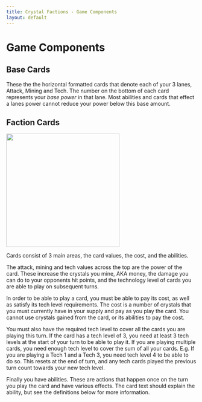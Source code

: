 ```yaml
---
title: Crystal Factions - Game Components
layout: default
---
```



# Game Components

## Base Cards

These the the horizontal formatted cards that denote each of your 3 lanes, Attack, Mining and Tech. The number on the bottom of each card represents your *base power* in that lane. Most abilities and cards that effect a lanes power cannot reduce your power below this base amount.

## Faction Cards

<img src="../assets/images/cybernet_alloy_plating.png" alt="" style="width:300px;height:auto;">

Cards consist of 3 main areas, the card values, the cost, and the abilities.

The attack, mining and tech values across the top are the power of the card. These increase the crystals you mine, AKA money, the damage you can do to your opponents hit points, and the technology level of cards you are able to play on subsequent turns.

In order to be able to play a card, you must be able to pay its cost, as well as satisfy its tech level requirements. The cost is a number of crystals that you must currently have in your supply and pay as you play the card. You cannot use crystals gained from the card, or its abilities to pay the cost.

You must also have the required tech level to cover all the cards you are playing this turn. If the card has a tech level of 3, you need at least 3 tech levels at the start of your turn to be able to play it. If you are playing multiple cards, you need enough tech level to cover the sum of all your cards. E.g. If you are playing a Tech 1 and a Tech 3, you need tech level 4 to be able to do so. This resets at the end of turn, and any tech cards played the previous turn count towards your new tech level.

Finally you have abilities. These are actions that happen once on the turn you play the card and have various effects. The card text should explain the ability, but see the definitions below for more information.
